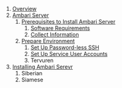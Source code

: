 1. [Overview](https://github.com/acceldata-io/odpdocumentation/wiki/Overview)
1. [Ambari Server](https://github.com/acceldata-io/odpdocumentation/wiki/Ambari-Server)
    1. [Prerequisites to Install Ambari Server](https://github.com/acceldata-io/odpdocumentation/wiki/Prerequisites-to-Install-Ambari-Server)
        1. [Software Requirements](https://github.com/acceldata-io/odpdocumentation/wiki/Software-Requirements)
        2. [Collect Information](https://github.com/acceldata-io/odpdocumentation/wiki/Collect-Information)
    2. [Prepare Environment](https://github.com/acceldata-io/odpdocumentation/wiki/Prepare-Environment)
        1. [Set Up Password-less SSH](https://github.com/acceldata-io/odpdocumentation/wiki/Set-Up-Password-less-SSH)
        2. [Set Up Service User Accounts](https://github.com/acceldata-io/odpdocumentation/wiki/Set-Up-Service-User-Accounts)
        3. Tervuren
2. [Installing Ambari Serevr](https://github.com/acceldata-io/odpdocumentation/wiki/Installing-Ambari-Server)
    1. Siberian
    2. Siamese


